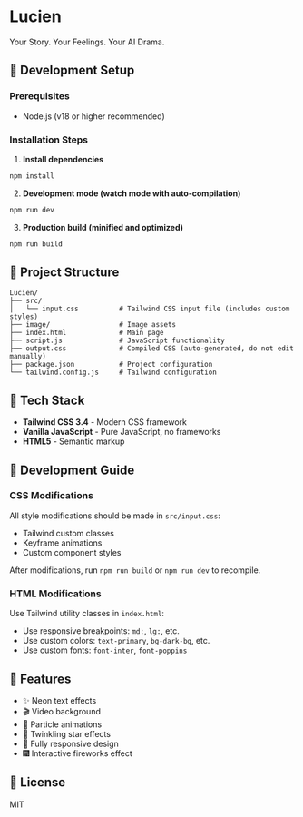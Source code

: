 # Lucien

Your Story. Your Feelings. Your AI Drama.

## 🚀 Development Setup

### Prerequisites
- Node.js (v18 or higher recommended)

### Installation Steps

1. **Install dependencies**
```bash
npm install
```

2. **Development mode (watch mode with auto-compilation)**
```bash
npm run dev
```

3. **Production build (minified and optimized)**
```bash
npm run build
```

## 📁 Project Structure

```
Lucien/
├── src/
│   └── input.css          # Tailwind CSS input file (includes custom styles)
├── image/                 # Image assets
├── index.html             # Main page
├── script.js              # JavaScript functionality
├── output.css             # Compiled CSS (auto-generated, do not edit manually)
├── package.json           # Project configuration
└── tailwind.config.js     # Tailwind configuration
```

## 🎨 Tech Stack

- **Tailwind CSS 3.4** - Modern CSS framework
- **Vanilla JavaScript** - Pure JavaScript, no frameworks
- **HTML5** - Semantic markup

## 📝 Development Guide

### CSS Modifications
All style modifications should be made in `src/input.css`:
- Tailwind custom classes
- Keyframe animations
- Custom component styles

After modifications, run `npm run build` or `npm run dev` to recompile.

### HTML Modifications
Use Tailwind utility classes in `index.html`:
- Use responsive breakpoints: `md:`, `lg:`, etc.
- Use custom colors: `text-primary`, `bg-dark-bg`, etc.
- Use custom fonts: `font-inter`, `font-poppins`

## 🎯 Features

- ✨ Neon text effects
- 🎬 Video background
- 💫 Particle animations
- 🌟 Twinkling star effects
- 📱 Fully responsive design
- 🎆 Interactive fireworks effect

## 📄 License

MIT
